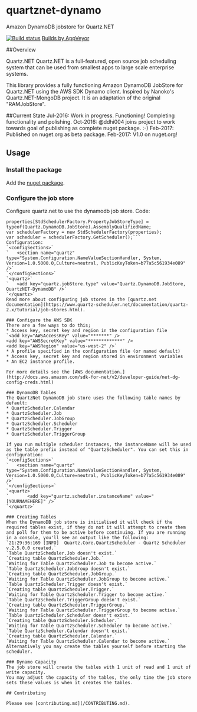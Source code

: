 # quartznet-dynamo
Amazon DynamoDB jobstore for Quartz.NET

[![Build status](https://ci.appveyor.com/api/projects/status/mgrgaj6ox3yhmrgg?svg=true)](https://ci.appveyor.com/project/lukeryannetnz/quartznet-dynamodb) [Builds by AppVeyor](https://ci.appveyor.com/project/lukeryannetnz/quartznet-dynamodb)

##Overview

Quartz.NET Quartz.NET is a full-featured, open source job scheduling system that can be used from smallest apps to large scale enterprise systems.

This library provides a fully functioning Amazon DynamoDB JobStore for Quartz.NET using the AWS SDK Dynamo client. Inspired by Nanoko's Quartz.NET-MongoDB project. It is an adaptation of the original "RAMJobStore".

##Current State
Jul-2016: Work in progress. Functioning! Completing functionality and polishing.
Oct-2016: @ddhi004 joins project to work towards goal of publishing as complete nuget package. :-)
Feb-2017: Published on nuget.org as beta package.
Feb-2017: V1.0 on nuget.org!

## Usage

### Install the package
Add the [nuget package](http://www.nuget.org/packages/QuartzNet-DynamoDB/).

### Configure the job store
Configure quartz.net to use the dynamodb job store. 
Code:
```var properties = new NameValueCollection();
properties[StdSchedulerFactory.PropertyJobStoreType] = typeof(Quartz.DynamoDB.JobStore).AssemblyQualifiedName;
var schedulerFactory = new StdSchedulerFactory(properties);
var scheduler = schedulerFactory.GetScheduler();```
Configuration: 
`<configSections>`
`	<section name="quartz" type="System.Configuration.NameValueSectionHandler, System, Version=1.0.5000.0,Culture=neutral, PublicKeyToken=b77a5c561934e089" />`
`</configSections>`
`<quartz>`
`	<add key="quartz.jobStore.type" value="Quartz.DynamoDB.JobStore, QuartzNET-DynamoDB" />`
`</quartz>`
Read more about configuring job stores in the [quartz.net documentation](https://www.quartz-scheduler.net/documentation/quartz-2.x/tutorial/job-stores.html).

### Configure the AWS SDK
There are a few ways to do this;
* Access key, secret key and region in the configuration file
`<add key="AWSAccessKey" value="*******" />
<add key="AWSSecretKey" value="*************" />
<add key="AWSRegion" value="us-west-2" />`
* A profile specified in the configuration file (or named default)
* Access key, secret key and region stored in environment variables
* An EC2 instance profile.

For more details see the [AWS documentation.](http://docs.aws.amazon.com/sdk-for-net/v2/developer-guide/net-dg-config-creds.html)

### DynamoDB Tables
The QuartzNet DynamoDB job store uses the following table names by default:
* QuartzScheduler.Calendar
* QuartzScheduler.Job
* QuartzScheduler.JobGroup
* QuartzScheduler.Scheduler
* QuartzScheduler.Trigger
* QuartzScheduler.TriggerGroup

If you run multiple scheduler instances, the instanceName will be used as the table prefix instead of "QuartzScheduler". You can set this in configuration:
`<configSections>`
`	<section name="quartz" type="System.Configuration.NameValueSectionHandler, System, Version=1.0.5000.0,Culture=neutral, PublicKeyToken=b77a5c561934e089" />`
`</configSections>`
`<quartz>`
`		<add key="quartz.scheduler.instanceName" value="[YOURNAMEHERE]" />`
`</quartz>`

### Creating Tables
When the DynamoDB job store is initialised it will check if the required tables exist, if they do not it will attempt to create them and poll for them to be active before continuing. If you are running in a console, you'll see an output like the following:
`21:29:36:169 [INFO]  Quartz.Core.QuartzScheduler - Quartz Scheduler v.2.5.0.0 created.`
`Table QuartzScheduler.Job doesn't exist.`
`Creating table QuartzScheduler.Job.`
`Waiting for Table QuartzScheduler.Job to become active.`
`Table QuartzScheduler.JobGroup doesn't exist.`
`Creating table QuartzScheduler.JobGroup.`
`Waiting for Table QuartzScheduler.JobGroup to become active.`
`Table QuartzScheduler.Trigger doesn't exist.`
`Creating table QuartzScheduler.Trigger.`
`Waiting for Table QuartzScheduler.Trigger to become active.`
`Table QuartzScheduler.TriggerGroup doesn't exist.`
`Creating table QuartzScheduler.TriggerGroup.`
`Waiting for Table QuartzScheduler.TriggerGroup to become active.`
`Table QuartzScheduler.Scheduler doesn't exist.`
`Creating table QuartzScheduler.Scheduler.`
`Waiting for Table QuartzScheduler.Scheduler to become active.`
`Table QuartzScheduler.Calendar doesn't exist.`
`Creating table QuartzScheduler.Calendar.`
`Waiting for Table QuartzScheduler.Calendar to become active.`
Alternatively you may create the tables yourself before starting the scheduler.

### Dynamo Capacity
The job store will create the tables with 1 unit of read and 1 unit of write capacity.
You may adjust the capacity of the tables, the only time the job store sets these values is when it creates the tables. 

## Contributing

Please see [contributing.md](/CONTRIBUTING.md).